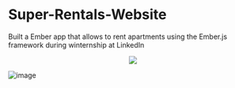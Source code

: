# Super-Rentals-Website

Built a Ember app that allows to rent apartments using the Ember.js framework during winternship at LinkedIn

<p align="center">
  <img src="https://upload.wikimedia.org/wikipedia/en/6/69/Ember.js_Logo_and_Mascot.png">
</p>

![image](https://user-images.githubusercontent.com/62675121/134826130-37a39d83-13ea-48c9-9c0d-765d27ee18e0.png)




